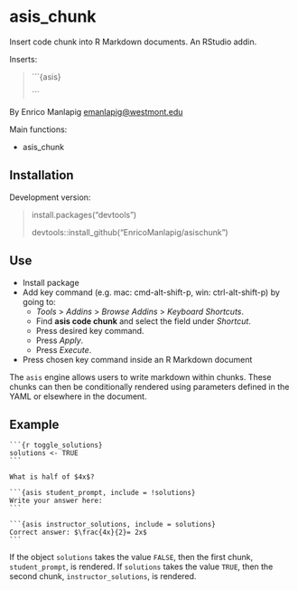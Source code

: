 
<!-- README.md is generated from README.Rmd. Please edit that file -->

# asis\_chunk

Insert code chunk into R Markdown documents. An RStudio addin.

Inserts:

> ´´´{asis}
>
> ´´´

By Enrico Manlapig <emanlapig@westmont.edu>

Main functions:

-   asis\_chunk

## Installation

Development version:

> install.packages(“devtools”)
>
> devtools::install\_github(“EnricoManlapig/asischunk”)

## Use

-   Install package
-   Add key command (e.g. mac: cmd-alt-shift-p, win: ctrl-alt-shift-p)
    by going to:
    -   *Tools* &gt; *Addins* &gt; *Browse Addins* &gt; *Keyboard
        Shortcuts*.  
    -   Find **asis code chunk** and select the field under *Shortcut*.
    -   Press desired key command.
    -   Press *Apply*.
    -   Press *Execute*.
-   Press chosen key command inside an R Markdown document

The `asis` engine allows users to write markdown within chunks. These
chunks can then be conditionally rendered using parameters defined in
the YAML or elsewhere in the document.

## Example

    ```{r toggle_solutions}
    solutions <- TRUE
    ```

    What is half of $4x$?

    ```{asis student_prompt, include = !solutions}
    Write your answer here: 
    ```

    ```{asis instructor_solutions, include = solutions}
    Correct answer: $\frac{4x}{2}= 2x$
    ```

If the object `solutions` takes the value `FALSE`, then the first chunk,
`student_prompt`, is rendered. If `solutions` takes the value `TRUE`,
then the second chunk, `instructor_solutions`, is rendered.
